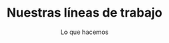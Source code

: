 ---
templateKey: lines-of-work
path: /lines-of-work
title: Nuestras líneas de trabajo
subtitle: Lo que hacemos
desc: >-
    Lorem ipsum dolor sit amet, consectetuer adipiscing elit. Aenean commodo ligula eget dolor. Aenean massa. Cum sociis natoque penatibus et magnis dis parturient montes, nascetur ridiculus mus. Donec quam felis, ultricies nec, pellentesque eu,
lines: 
  - image: 
      image: /img/li-line-1.svg
      imagePage: /img/li-line-1-page.svg
      alt: Texto
    name: Marketing
    desc: >-
        Realizamos estudio de mercado, de target objetivo, generamos contenidos, acciones SEM, SEO y optimización de medios sociales (SMO), etc.
    descLarge: >-
        Realizamos estudio de mercado, de target objetivo, generamos contenidos, acciones SEM, SEO y optimización de medios sociales (SMO), etc.
  - image: 
      image: /img/li-line-2.svg
      imagePage: /img/li-line-2-page.svg
      alt: Texto
    name: Campañas Publicitarias
    desc: >-
        Desarrollamos campañas de marketing tradicional 360, como prensa, vallas, televisión y radio, de la mano con campañas digitales para generación de leads, tráfico web, conversiones, etc.
    descLarge: >-
        Desarrollamos campañas de marketing tradicional 360, como prensa, vallas, televisión y radio, de la mano con campañas digitales para generación de leads, tráfico web, conversiones, etc.
  - image: 
      image: /img/li-line-3.svg
      imagePage: /img/li-line-3-page.svg
      alt: Texto
    name: Consultorías Tecnológicas 
    desc: >-
        Brindamos acompañamiento para conseguir objetivos y reducir costos en procesos de tecnologías de la información. También, diagnostico, diseño e implementación de sistemas informáticos.
    descLarge: >-
        Brindamos acompañamiento para conseguir objetivos y reducir costos en procesos de tecnologías de la información. También, diagnostico, diseño e implementación de sistemas informáticos.
  - image: 
      image: /img/li-line-4.svg
      imagePage: /img/li-line-4-page.svg
      alt: Texto
    name: Software
    desc: >-
        Construimos software y plataformas tecnológicas. Desarrollamos soluciones y aplicaciones móviles en IOS y Android, con diferentes lenguajes y tecnologías vigentes.
    descLarge: >-
        Construimos software y plataformas tecnológicas. Desarrollamos soluciones y aplicaciones móviles en IOS y Android, con diferentes lenguajes y tecnologías vigentes. 
  - image: 
      image: /img/li-line-5.svg
      imagePage: /img/li-line-5-page.svg
      alt: Texto
    name: Infraestructura TI
    desc: >-
        Suministramos los equipos de información tecnológica como routers, servidores, hardware, etc.  Facilitamos el soporte y gestión de los equipos, garantizando infraestructura TI óptima y eficiencia
    descLarge: >-
        Suministramos los equipos de información tecnológica como routers, servidores, hardware, etc.  Facilitamos el soporte y gestión de los equipos, garantizando infraestructura TI óptima y eficiencia
  - image: 
      image: /img/li-line-6.svg
      imagePage: /img/li-line-6-page.svg
      alt: Texto
    name: Transformación en la Nube
    desc: >-
        Como socios de Aws, desarrollamos e implementamos soluciones de Cloud Computing, con el objetivo de reducir costos y mejorar la infraestructura de las empresas para sus cargas de trabajo.
    descLarge: >-
        Como socios de Aws, desarrollamos e implementamos soluciones de Cloud Computing, con el objetivo de reducir costos y mejorar la infraestructura de las empresas para sus cargas de trabajo. 
section2: 
    title: Testimonios
    desc: >-
        Lorem ipsum dolor sit amet, consectetuer adipiscing elit. Aenean commodo ligula eget dolor. Aenean massa.
testimonials: 
  - image: 
      image: /img/li-test-1.png
      alt: Texto
    name: Juan Pérez
    social: 
      name: Facebook
      url: https://facebook.com 
    desc: >-
        Lorem ipsum dolor sit amet, consectetuer adipiscing elit. Aenean commodo ligula eget dolor. Aenean massa. Cum sociis natoque
  - image: 
      image: /img/li-test-2.png
      alt: Texto
    name: Andrés Rodríguez
    social: 
      name: Facebook
      url: https://facebook.com 
    desc: >-
        Lorem ipsum dolor sit amet, consectetuer adipiscing elit. Aenean commodo ligula eget dolor. Aenean massa. Cum sociis natoque
  - image: 
      image: /img/li-test-3.png
      alt: Texto
    name: Ana Vélez
    social: 
      name: Facebook
      url: https://facebook.com 
    desc: >-
        Lorem ipsum dolor sit amet, consectetuer adipiscing elit. Aenean commodo ligula eget dolor. Aenean massa. Cum sociis natoque
  - image: 
      image: /img/li-test-1.png
      alt: Texto
    name: Juan Pérez
    social: 
      name: Facebook
      url: https://facebook.com 
    desc: >-
        Lorem ipsum dolor sit amet, consectetuer adipiscing elit. Aenean commodo ligula eget dolor. Aenean massa. Cum sociis natoque
  - image: 
      image: /img/li-test-1.png
      alt: Texto
    name: Juan Pérez
    social: 
      name: Facebook
      url: https://facebook.com 
    desc: >-
        Lorem ipsum dolor sit amet, consectetuer adipiscing elit. Aenean commodo ligula eget dolor. Aenean massa. Cum sociis natoque
  - image: 
      image: /img/li-test-1.png
      alt: Texto
    name: Juan Pérez
    social: 
      name: Facebook
      url: https://facebook.com 
    desc: >-
        Lorem ipsum dolor sit amet, consectetuer adipiscing elit. Aenean commodo ligula eget dolor. Aenean massa. Cum sociis natoque
    
---